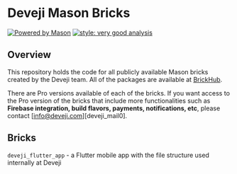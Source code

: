 # Deveji Mason Bricks
[![Powered by Mason][mason_badge]][mason_link]
[![style: very good analysis][very_good_analysis_badge]][very_good_analysis_link]

## Overview

This repository holds the code for all publicly available Mason bricks created by the Deveji team. All of the packages are available at [BrickHub][brickhub_dev_website].

There are Pro versions available of each of the bricks. If you want access to the Pro version of the bricks that include more functionalities such as **Firebase integration, build flavors, payments, notifications, etc**, please contact [info@deveji.com][deveji_mail0].

## Bricks

`deveji_flutter_app` - a Flutter mobile app with the file structure used internally at Deveji

<!-- References -->
[mason_badge]: https://img.shields.io/endpoint?url=https%3A%2F%2Ftinyurl.com%2Fmason-badge
[mason_link]: https://github.com/felangel/mason
[very_good_analysis_badge]: https://img.shields.io/badge/style-very_good_analysis-B22C89.svg
[very_good_analysis_link]: https://pub.dev/packages/very_good_analysis
[brickhub_dev_website]: https://brickhub.dev/
[deveji_mail]: mailto:info@deveji.com
